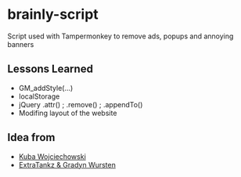 
# brainly-script

Script used with Tampermonkey to remove ads, popups and annoying banners

## Lessons Learned

- GM_addStyle(...)
- localStorage
- jQuery .attr() ; .remove() ; .appendTo()
- Modifing layout of the website


## Idea from

 - [Kuba Wojciechowski](https://greasyfork.org/en/scripts/380379-brainly-niesko%C5%84czone-darmowe-odpowiedzi)
 - [ExtraTankz & Gradyn Wursten](https://greasyfork.org/en/scripts/422892-brainly-unlocker)
